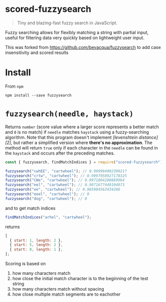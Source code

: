 # scored-fuzzysearch

> Tiny and blazing-fast fuzzy search in JavaScript.

Fuzzy searching allows for flexibly matching a string with partial input, useful for filtering data very quickly based on lightweight user input.

This was forked from https://github.com/bevacqua/fuzzysearch to add case insensitivity and scored results

# Install

From `npm`

```shell
npm install --save fuzzysearch
```

# `fuzzysearch(needle, haystack)`

Returns `number` (score value where a larger score represents a better match and `0` is no match) if `needle` matches `haystack` using a fuzzy-searching algorithm. Note that this program doesn't implement _[levenshtein distance][2]_, but rather a simplified version where **there's no approximation**. The method will return `true` only if each character in the `needle` can be found in the `haystack` and occurs after the preceding matches.

```js
const { fuzzysearch, findMatchIndices } = require("scored-fuzzysearch");

fuzzysearch("cwhEE", "cartwheel"); // 0.999994902390217
fuzzysearch("crtw", "cartwheel"); // 0.9997958927178325
fuzzysearch("CWe", "cartwheel"); // 0.9971004280869964
fuzzysearch("eel", "cartwheel"); // 0.9871677449104073
fuzzysearch("ee", "cartwheel"); // 0.985984563434286
fuzzysearch("eeel", "cartwheel"); // 0
fuzzysearch("dog", "cartwheel"); // 0
```

and to get match indices

```js
findMatchIndices("arhel", "cartwheel");
```

returns

```js
[
  { start: 1, length: 2 },
  { start: 5, length: 2 },
  { start: 8, length: 1 },
];
```

Scoring is based on

1. how many characters match
1. how close the initial match character is to the beginning of the test string
1. how many characters match without spacing
1. how close multiple match segments are to eachother
